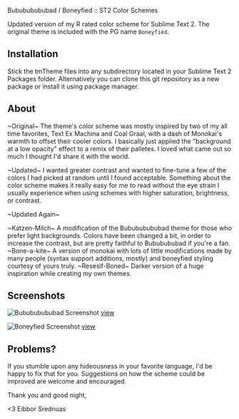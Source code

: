 Bubububububad / Boneyfied :: ST2 Color Schemes

Updated version of my R rated color scheme for Sublime Text 2. The original theme is included with the PG name `Boneyfied`.

## Installation

Stick the tmTheme files into any subdirectory located in your Sublime Text 2 Packages folder. Alternatively you can clone this git repository as a new package or install it using package manager.

## About

~Original~
The theme's color scheme was mostly inspired by two of my all time favorites, Text Ex Machina and Coal Graal, with a dash of Monokai's warmth to offset their cooler colors. I basically just applied the "background at a low opacity" effect to a remix of their palletes. I loved what came out so much I thought I'd share it with the world. 

~Updated~
I wanted greater contrast and wanted to fine-tune a few of the colors I had picked at random until I found acceptable. Something about the color scheme makes it really easy for me to read without the eye strain I usually experience when using schemes with higher saturation, brightness, or contrast.

~Updated Again~

~Katzen-Milch~
A modification of the Bubububububad theme for those who prefer light backgrounds. Colors have been changed a bit, in order to increase the contrast, but are pretty faithful to Bububububad if you're a fan.
~Bone-a-kite~
A version of monokai with lots of little modifications made by many people (syntax support additions, mostly) and boneyfied styling courtesy of yours truly. 
~Resesif-Boned~
Darker version of a huge inspiration while creating my own themes.

## Screenshots

![Bubububububad Screenshot](https://raw.github.com/eibbors/Bubububububad/master/images/screen_bububad.png)
[view](https://raw.github.com/eibbors/Bubububububad/master/images/screen_bububad.png)

![Boneyfied Screenshot](https://raw.github.com/eibbors/Bubububububad/master/images/screen_boneyfied.png)
[view](https://raw.github.com/eibbors/Bubububububad/master/images/screen_boneyfied.png)

## Problems?

If you stumble upon any hideousness in your favorite language, I'd be happy to fix that for you. Suggestions on how the scheme could be improved are welcome and encouraged. 

Thank you and good night,

<3 Eibbor Srednuas